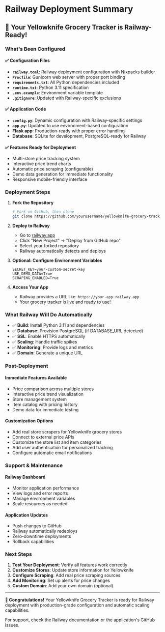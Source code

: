 # Railway Deployment Summary

## 🚀 Your Yellowknife Grocery Tracker is Railway-Ready!

### What's Been Configured

#### ✅ Configuration Files
- **`railway.toml`**: Railway deployment configuration with Nixpacks builder
- **`Procfile`**: Gunicorn web server with proper port binding
- **`requirements.txt`**: All Python dependencies included
- **`runtime.txt`**: Python 3.11 specification
- **`.env.example`**: Environment variable template
- **`.gitignore`**: Updated with Railway-specific exclusions

#### ✅ Application Code
- **`config.py`**: Dynamic configuration with Railway-specific settings
- **`app.py`**: Updated to use environment-based configuration
- **Flask app**: Production-ready with proper error handling
- **Database**: SQLite for development, PostgreSQL-ready for Railway

#### ✅ Features Ready for Deployment
- Multi-store price tracking system
- Interactive price trend charts
- Automatic price scraping (configurable)
- Demo data generation for immediate functionality
- Responsive mobile-friendly interface

### Deployment Steps

1. **Fork the Repository**
   ```bash
   # Fork on GitHub, then clone
   git clone https://github.com/yourusername/yellowknife-grocery-tracker.git
   ```

2. **Deploy to Railway**
   - Go to [railway.app](https://railway.app)
   - Click "New Project" → "Deploy from GitHub repo"
   - Select your forked repository
   - Railway automatically detects and deploys

3. **Optional: Configure Environment Variables**
   ```
   SECRET_KEY=your-custom-secret-key
   USE_DEMO_DATA=True
   SCRAPING_ENABLED=True
   ```

4. **Access Your App**
   - Railway provides a URL like: `https://your-app.railway.app`
   - Your grocery tracker is live and ready to use!

### What Railway Will Do Automatically

- ✅ **Build**: Install Python 3.11 and dependencies
- ✅ **Database**: Provision PostgreSQL (if DATABASE_URL detected)
- ✅ **SSL**: Enable HTTPS automatically
- ✅ **Scaling**: Handle traffic spikes
- ✅ **Monitoring**: Provide logs and metrics
- ✅ **Domain**: Generate a unique URL

### Post-Deployment

#### Immediate Features Available
- Price comparison across multiple stores
- Interactive price trend visualization
- Store management system
- Item catalog with pricing history
- Demo data for immediate testing

#### Customization Options
- Add real store scrapers for Yellowknife grocery stores
- Connect to external price APIs
- Customize the store list and item categories
- Add user authentication for personalized tracking
- Configure automatic email notifications

### Support & Maintenance

#### Railway Dashboard
- Monitor application performance
- View logs and error reports
- Manage environment variables
- Scale resources as needed

#### Application Updates
- Push changes to GitHub
- Railway automatically redeploys
- Zero-downtime deployments
- Rollback capabilities

### Next Steps

1. **Test Your Deployment**: Verify all features work correctly
2. **Customize Stores**: Update store information for Yellowknife
3. **Configure Scraping**: Add real price scraping sources
4. **Add Monitoring**: Set up alerts for price changes
5. **Custom Domain**: Add your own domain (optional)

---

**🎉 Congratulations!** Your Yellowknife Grocery Tracker is ready for Railway deployment with production-grade configuration and automatic scaling capabilities.

For support, check the Railway documentation or the application's GitHub issues.